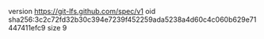version https://git-lfs.github.com/spec/v1
oid sha256:3c2c72fd32b30c394e7239f452259ada5238a4d60c4c060b629e71447411efc9
size 9
